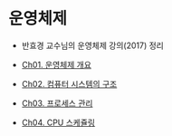 # 운영체제

* 반효경 교수님의 운영체제 강의(2017) 정리

* [Ch01. 운영체제 개요](https://github.com/yjh2569/CS_Study/tree/main/Operating_System/Ch01_운영체제_개요.md)
* [Ch02. 컴퓨터 시스템의 구조](https://github.com/yjh2569/CS_Study/tree/main/Operating_System/Ch02_컴퓨터_시스템의_구조.md)
* [Ch03. 프로세스 관리](https://github.com/yjh2569/CS_Study/tree/main/Operating_System/Ch03_프로세스_관리.md)
* [Ch04. CPU 스케쥴링](https://github.com/yjh2569/CS_Study/tree/main/Operating_System/Ch04_CPU_스케쥴링.md)
